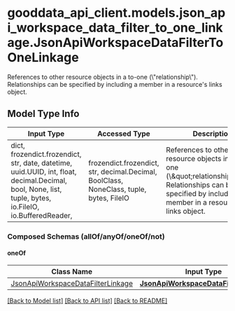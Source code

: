 # gooddata_api_client.models.json_api_workspace_data_filter_to_one_linkage.JsonApiWorkspaceDataFilterToOneLinkage

References to other resource objects in a to-one (\\\"relationship\\\"). Relationships can be specified by including a member in a resource's links object.

## Model Type Info
Input Type | Accessed Type | Description | Notes
------------ | ------------- | ------------- | -------------
dict, frozendict.frozendict, str, date, datetime, uuid.UUID, int, float, decimal.Decimal, bool, None, list, tuple, bytes, io.FileIO, io.BufferedReader,  | frozendict.frozendict, str, decimal.Decimal, BoolClass, NoneClass, tuple, bytes, FileIO | References to other resource objects in a to-one (\\\&quot;relationship\\\&quot;). Relationships can be specified by including a member in a resource&#x27;s links object. | 

### Composed Schemas (allOf/anyOf/oneOf/not)
#### oneOf
Class Name | Input Type | Accessed Type | Description | Notes
------------- | ------------- | ------------- | ------------- | -------------
[JsonApiWorkspaceDataFilterLinkage](JsonApiWorkspaceDataFilterLinkage.md) | [**JsonApiWorkspaceDataFilterLinkage**](JsonApiWorkspaceDataFilterLinkage.md) | [**JsonApiWorkspaceDataFilterLinkage**](JsonApiWorkspaceDataFilterLinkage.md) |  | 

[[Back to Model list]](../../README.md#documentation-for-models) [[Back to API list]](../../README.md#documentation-for-api-endpoints) [[Back to README]](../../README.md)
